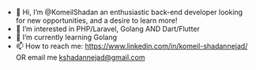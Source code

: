 - 👋 Hi, I’m @KomeilShadan an enthusiastic back-end developer looking for new opportunities, and a desire to learn more!
- 👀 I’m interested in PHP/Laravel, Golang AND Dart/Flutter
- 🌱 I’m currently learning Golang
- 📫 How to reach me: https://www.linkedin.com/in/komeil-shadannejad/ OR email me kshadannejad@gmail.com

<!---
KomeilShadan/KomeilShadan is a ✨ special ✨ repository because its `README.md` (this file) appears on your GitHub profile.
You can click the Preview link to take a look at your changes.
--->
